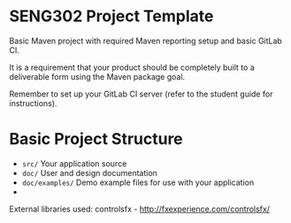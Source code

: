 # SENG302 Project Template

Basic Maven project with required Maven reporting setup and basic GitLab CI.

It is a requirement that your product should be completely built to a deliverable form using the Maven package goal.

Remember to set up your GitLab CI server (refer to the student guide for instructions).

# Basic Project Structure
 - `src/` Your application source
 - `doc/` User and design documentation
 - `doc/examples/` Demo example files for use with your application
 - 
 

External libraries used: controlsfx - http://fxexperience.com/controlsfx/
 